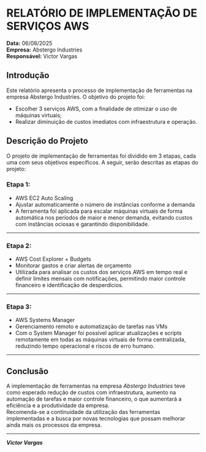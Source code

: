 # RELATÓRIO DE IMPLEMENTAÇÃO DE SERVIÇOS AWS

**Data:** 06/08/2025  
**Empresa:** Abstergo Industries  
**Responsável:** Victor Vargas  

## Introdução

Este relatório apresenta o processo de implementação de ferramentas na empresa Abstergo Industries. 
O objetivo do projeto foi:
- Escolher 3 serviços AWS, com a finalidade de otimizar o uso de máquinas virtuais;
- Realizar diminuição de custos imediatos com infraestrutura e operação.

## Descrição do Projeto

O projeto de implementação de ferramentas foi dividido em 3 etapas, cada uma com seus objetivos específicos. A seguir, serão descritas as etapas do projeto:

### Etapa 1:
- AWS EC2 Auto Scaling  
- Ajustar automaticamente o número de instâncias conforme a demanda  
- A ferramenta foi aplicada para escalar máquinas virtuais de forma automática nos períodos de maior e menor demanda, evitando custos com instâncias ociosas e garantindo disponibilidade.

---

### Etapa 2:
- AWS Cost Explorer + Budgets  
- Monitorar gastos e criar alertas de orçamento  
- Utilizada para analisar os custos dos serviços AWS em tempo real e definir limites mensais com notificações, permitindo maior controle financeiro e identificação de desperdícios.

---

### Etapa 3:
- AWS Systems Manager  
- Gerenciamento remoto e automatização de tarefas nas VMs  
- Com o System Manager foi possível aplicar atualizações e scripts remotamente em todas as máquinas virtuais de forma centralizada, reduzindo tempo operacional e riscos de erro humano.

---

## Conclusão

A implementação de ferramentas na empresa *Abstergo Industries* teve como esperado redução de custos com infraestrutura, aumento na automação de tarefas e maior controle financeiro, o que aumentará a eficiência e a produtividade da empresa.  
Recomenda-se a continuidade da utilização das ferramentas implementadas e a busca por novas tecnologias que possam melhorar ainda mais os processos da empresa.

---  
***Victor Vargas***
